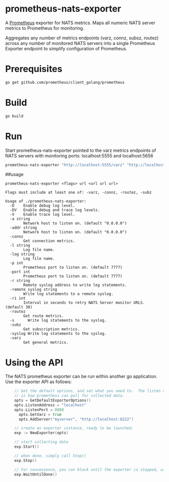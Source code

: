 # prometheus-nats-exporter
A [Prometheus](https://prometheus.io/) exporter for NATS metrics. Maps all numeric NATS server metrics to Prometheus for monitoring. 

Aggregates any number of metrics endpoints (varz, connz, subsz, routez) across any number of monitored NATS servers into a
single Prometheus Exporter endpoint to simplify configuration of Prometheus.

# Prerequisites
``` bash
go get github.com/prometheus/client_golang/prometheus
```

# Build
``` bash
go build
```

# Run
Start prometheus-nats-exporter pointed to the varz metrics endpoints of NATS servers 
with monitoring ports: localhost:5555 and localhost:5656
``` bash
prometheus-nats-exporter "http://localhost:5555/varz" "http://localhost:5656/varz"
```

##usage
```
prometheus-nats-exporter <flags> url <url url url>

Flags must include at least one of: -varz, -connz, -routez, -subz

Usage of ./prometheus-nats-exporter:
  -D	Enable debug log level.
  -DV   Enable debug and trace log levels.
  -V	Enable trace log level.
  -a string
    	Network host to listen on. (default "0.0.0.0")
  -addr string
    	Network host to listen on. (default "0.0.0.0")
  -connz
    	Get connection metrics.        
  -l string
    	Log file name.
  -log string
    	Log file name.
  -p int
    	Prometheus port to listen on. (default 7777)
  -port int
    	Prometheus port to listen on. (default 7777)
  -r string
    	Remote syslog address to write log statements.
  -remote_syslog string
    	Write log statements to a remote syslog.
  -ri int
    	Interval in seconds to retry NATS Server monitor URLS. (default 30)
  -routez 
        Get route metrics.        
  -s	  Write log statements to the syslog.
  -subz 
        Get subscription metrics.
  -syslog Write log statements to the syslog.
  -varz
        Get general metrics. 
```

# Using the API
The NATS prometheus exporter can be run within another go application.  Use the exporter API as follows:
```go
	// Get the default options, and set what you need to.  The listen address and Port
	// is how prometheus can poll for collected data.
	opts = GetDefaultExporterOptions()
	opts.ListenAddress = "localhost"
	opts.ListenPort = 8888
      opts.GetVarz = true
      opts.AddServer("myserver", "http://localhost:8222")

	// create an exporter instance, ready to be launched.
	exp := NewExporter(opts)

	// start collecting data
	exp.Start()

	// when done, simply call Stop()
	exp.Stop()

	// For convenience, you can block until the exporter is stopped, using
	exp.WaitUntilDone()
```